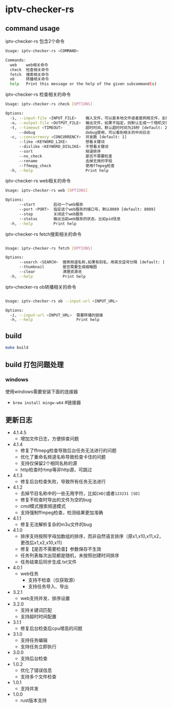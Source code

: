 # iptv-checker-rs

## command usage

iptv-checker-rs 包含2个命令

```bash
Usage: iptv-checker-rs <COMMAND>

Commands:
  web    web相关命令
  check  检查相关命令
  fetch  搜索相关命令
  ob     转播相关命令
  help   Print this message or the help of the given subcommand(s)
```

iptv-checker-rs 检查相关的命令

```bash
Usage: iptv-checker-rs check [OPTIONS]

Options:
  -i, --input-file <INPUT_FILE>    输入文件，可以是本地文件或者是网络文件，支持标准m3u格式以及非标准的格式： CCTV,https://xxxx.com/xxx.m3u8格式
  -o, --output-file <OUTPUT_FILE>  输出文件，如果不指定，则默认生成一个随机文件名 [default: ]
  -t, --timeout <TIMEOUT>          超时时间，默认超时时间为28秒 [default: 28000]
      --debug                      debug使用，可以看到相关的中间日志
  -c, --concurrency <CONCURRENCY>  并发数 [default: 1]
      --like <KEYWORD_LIKE>        想看关键词
      --dislike <KEYWORD_DISLIKE>  不想看关键词
      --sort                       频道排序
      --no_check                   是否不需要检查
      --rename                     去掉无用的字段
      --ffmepg_check               使用ffmpeg检查
  -h, --help                       Print help
```

iptv-checker-rs web相关的命令

```bash
Usage: iptv-checker-rs web [OPTIONS]

Options:
      --start        启动一个web服务
      --port <PORT>  指定这个web服务的端口号，默认8089 [default: 8089]
      --stop         关闭这个web服务
      --status       输出当前web服务的状态，比如pid信息
  -h, --help         Print help
```

iptv-checker-rs fetch搜索相关的命令

```bash

Usage: iptv-checker-rs fetch [OPTIONS]

Options:
      --search <SEARCH>  搜索频道名称,如果有别名，用英文逗号分隔 [default: ]
      --thumbnail        是否需要生成缩略图
      --clear            清理资源池
  -h, --help             Print help
```

iptv-checker-rs ob转播相关的命令

```bash

Usage: iptv-checker-rs ob --input-url <INPUT_URL>

Options:
  -i, --input-url <INPUT_URL>  需要转播的链接
  -h, --help                   Print help
```

## build

```bash
make build
```

## build 打包问题处理

### windows

使用windows需要安装下面的连接器

- `brew install mingw-w64` #链接器

## 更新日志

- 4.1.4.5
    - 增加文件日志，方便排查问题
- 4.1.4
    - 修复了ffmepg检查导致后台任务无法进行的问题
    - 优化了重命名频道名称导致检查卡住的问题
    - 支持仅保留2个相同名称的源
    - http检查时rtmp等非http源，可跳过
- 4.1.3
    - 修复后台检查失败，导致所有任务无法进行
- 4.1.2
    - 去掉节目名称中的一些无用字符，比如`[HD]`或者`123231 [SD]`
    - 修复不检查时导出的文件为空的bug
    - cmd模式搜索频道模式
    - 支持强制ffmpeg检查，检测结果更加准确
- 4.1.1
    - 修复无法解析复杂的m3u文件的bug
- 4.1.0
    - 排序支持按照字母加数组的排序，而非自然语言排序（原x1,x10,x11,x2，更改后x1,x2,x10,x11）
    - 修复【是否不需要检查】参数保存不生效
    - 任务列表每次出现都是随机，未按照创建时间排序
    - 任务结束后同步生成.txt文件
- 4.0.1
    - web任务
        - 支持不检查（仅获取源）
        - 支持任务导入、导出
- 3.2.1
    - web支持并发、排序设置
- 3.2.0
    - 支持关键词匹配
    - 支持超时时间配置
- 3.1.1
    - 修复后台检查后cpu增高的问题
- 3.1.0
    - 支持任务编辑
    - 支持任务立即执行
- 3.0.0
    - 支持后台检查
- 1.0.2
    - 优化了错误信息
    - 支持多个文件检查
- 1.0.1
    - 支持并发
- 1.0.0
    - rust版本支持
